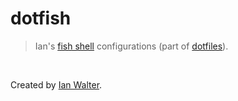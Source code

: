 # dotfish
> Ian's [fish shell](https://fishshell.com/) configurations (part of
  [dotfiles](https://github.com/ianwalter/dotfiles)).

&nbsp;

Created by [Ian Walter](http://iankwalter.com).
